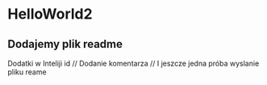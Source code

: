 # HelloWorld2
## Dodajemy plik readme
Dodatki w Inteliji id
// Dodanie komentarza
// I jeszcze jedna próba
wyslanie pliku reame


